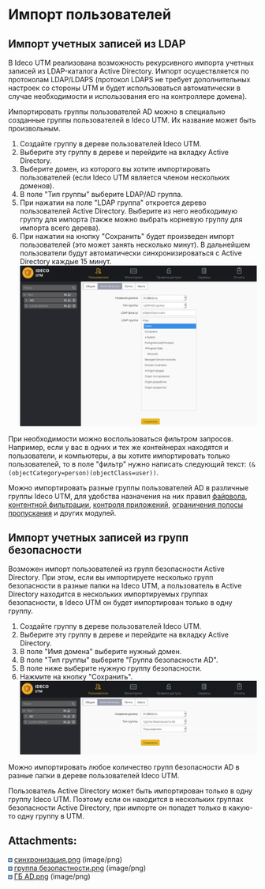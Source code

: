 # Импорт пользователей

## Импорт учетных записей из LDAP

В Ideco UTM реализована возможность рекурсивного импорта учетных записей
из LDAP-каталога Active Directory. Импорт осуществляется по протоколам
LDAP/LDAPS (протокол LDAPS не требует дополнительных настроек со стороны
UTM и будет использоваться автоматически в случае необходимости и
использования его на контроллере домена).

Импортировать группы пользователей AD можно в специально созданные
группы пользователей в Ideco UTM. Их название может быть
произвольным.

1.  Создайте группу в дереве пользователей Ideco UTM.
2.  Выберите эту группу в дереве и перейдите на вкладку Active
    Directory.
3.  Выберите домен, из которого вы хотите импортировать пользователей
    (если Ideco UTM является членом нескольких доменов).
4.  В поле "Тип группы" выберите LDAP/AD группа.
5.  При нажатии на поле "LDAP группа" откроется дерево
    пользователей Active Directory. Выберите из него
    необходимую группу для импорта (также можно выбрать корневую
    группу для импорта всего дерева).
6.  При нажатии на кнопку "Сохранить" будет произведен импорт
    пользователей (это может занять несколько минут). В
    дальнейшем пользователи будут автоматически синхронизироваться
    с Active Directory каждые 15 минут.  
    ![](attachments/6356999/11436092.png)

При необходимости можно воспользоваться фильтром запросов. Например,
если у вас в одних и тех же контейнерах находятся и пользователи, и
компьютеры, а вы хотите импортировать только пользователей, то в поле
"фильтр" нужно написать следующий текст:
`(&(objectCategory=person)(objectClass=user))`.

Можно импортировать разные группы пользователей AD в различные группы
Ideco UTM, для удобства назначения на них правил [файрвола](Файрвол),
[контентной фильтрации](Контент-фильтр), [контроля
приложений](Контроль_приложений), [ограничения полосы
пропускания](Ограничение_скорости) и других модулей.

## Импорт учетных записей из групп безопасности

Возможен импорт пользователей из групп безопасности Active Directory.
При этом, если вы импортируете несколько групп безопасности в разные
папки на Ideco UTM, а пользователь в Active Directory находится в
нескольких импортируемых группах безопасности, в Ideco UTM он
будет импортирован только в одну группу.

1.  Создайте группу в дереве пользователей Ideco UTM.
2.  Выберите эту группу в дереве и перейдите на вкладку Active
    Directory.
3.  В поле "Имя домена" выберите нужный домен.
4.  В поле "Тип группы" выберите "Группа безопасности AD".
5.  В поле ниже выберите нужную группу безопасности.
6.  Нажмите на кнопку "Сохранить".  
    ![](attachments/6356999/11436096.png)

Можно импортировать любое количество групп безопасности AD в разные
папки в дереве пользователей Ideco UTM.

<div>

<div>

Пользователь Active Directory может быть импортирован только в одну
группу Ideco UTM. Поэтому если он находится в нескольких группах
безопасности Active Directory, при импорте он попадет только в
какую-то одну группу в UTM.

</div>

</div>

<div class="pageSectionHeader">

## Attachments:

</div>

<div class="greybox" data-align="left">

![](images/icons/bullet_blue.gif)
[синхронизация.png](attachments/6356999/11436092.png)
(image/png)  
![](images/icons/bullet_blue.gif) [группа
безопастности.png](attachments/6356999/11436094.png)
(image/png)  
![](images/icons/bullet_blue.gif) [ГБ
AD.png](attachments/6356999/11436096.png) (image/png)  

</div>
